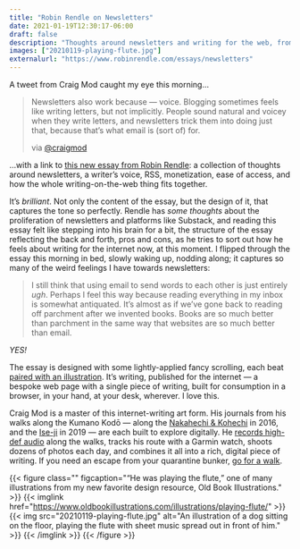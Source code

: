 ```yaml
---
title: "Robin Rendle on Newsletters"
date: 2021-01-19T12:30:17-06:00
draft: false
description: "Thoughts around newsletters and writing for the web, from Robin Rendle and Craig Mod."
images: ["20210119-playing-flute.jpg"]
externalurl: "https://www.robinrendle.com/essays/newsletters"
---
```


A tweet from Craig Mod caught my eye this morning… 

> Newsletters also work because — voice. Blogging sometimes feels like writing letters, but not implicitly. People sound natural and voicey when they write letters, and newsletters trick them into doing just that, because that’s what email is (sort of) for.
> 
> via [@craigmod](https://twitter.com/craigmod/)

…with a link to [this new essay from Robin Rendle](https://www.robinrendle.com/essays/newsletters): a collection of thoughts around newsletters, a writer’s voice, RSS, monetization, ease of access, and how the whole writing-on-the-web thing fits together.

It’s *brilliant*. Not only the content of the essay, but the design of it, that captures the tone so perfectly. Rendle has *some thoughts* about the proliferation of newsletters and platforms like Substack, and reading this essay felt like stepping into his brain for a bit, the structure of the essay reflecting the back and forth, pros and cons, as he tries to sort out how he feels about writing for the internet now, at this moment. I flipped through the essay this morning in bed, slowly waking up, nodding along; it captures so many of the weird feelings I have towards newsletters: 

> I still think that using email to send words to each other is just entirely *ugh*. Perhaps I feel this way because reading everything in my inbox is somewhat antiquated. It’s almost as if we’ve gone back to reading off parchment after we invented books. Books are so much better than parchment in the same way that websites are so much better than email.

*YES!*

The essay is designed with some lightly-applied fancy scrolling, each beat [paired with an illustration](https://www.oldbookillustrations.com/illustrations/playing-flute/). It’s writing, published for the internet — a bespoke web page with a single piece of writing, built for consumption in a browser, in your hand, at your desk, wherever. I love this.

Craig Mod is a master of this internet-writing art form. His journals from his walks along the Kumano Kodō — along the [Nakahechi & Kohechi](https://walkkumano.com/koyabound/) in 2016, and the [Ise-ji](https://walkkumano.com/iseji/) in 2019 — are each built to explore digitally. He [records high-def audio](https://craigmod.com/ridgeline/034/) along the walks, tracks his route with a Garmin watch, shoots dozens of photos each day, and combines it all into a rich, digital piece of writing. If you need an escape from your quarantine bunker, [go for a walk](https://walkkumano.com).

{{< figure class="" figcaption="“He was playing the flute,” one of many illustrations from my new favorite design resource, Old Book Illustrations." >}}
  {{< imglink href="https://www.oldbookillustrations.com/illustrations/playing-flute/" >}}
	{{< img src="20210119-playing-flute.jpg" alt="An illustration of a dog sitting on the floor, playing the flute with sheet music spread out in front of him." >}}
  {{< /imglink >}}
{{< /figure >}}
